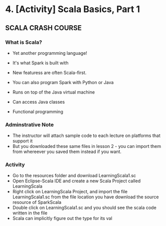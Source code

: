 # 4. [Activity] Scala Basics, Part 1

## SCALA CRASH COURSE

### What is Scala?
* Yet another programming language!
 * It's what Spark is built with
 * New featuress are often Scala-first.
 * You can also program Spark with Python or Java


* Runs on top of the Java virtual machine
 * Can access Java classes


* Functional programming

### Adminstrative Note
* The instructor will attach sample code to each lecture on platforms that support it
* But you downloaded these same files in lesson 2 - you can import them from whereever you saved them instead if you want.

### Activity
* Go to the resources folder and download LearningScala1.sc
* Open Eclipse-Scala IDE and create a new Scala Project called LearningScala
* Right click on LearningScala Project, and import the file LearningScala1.sc from the file location you have download the source resource of SparkScala
* Double click on LearningScala1.sc and you should see the scala code written in the file
* Scala can implicitly figure out the type for its val